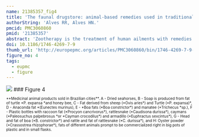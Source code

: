 ```yaml
---
name: 21385357_fig4
title: 'The faunal drugstore: animal-based remedies used in traditional medicines in Latin America.'
authorString: 'Alves RR, Alves HN.'
pmcid: PMC3060860
pmid: '21385357'
abstract: 'Zootherapy is the treatment of human ailments with remedies made from animals and their products. Despite its prevalence in traditional medical practices worldwide, research on this phenomenon has often been neglected in comparison to medicinal plant research. This review discusses some related aspects of the use of animal-based remedies in Latin America, identifies those species used as folk remedies, and discusses the implications of zootherapy for public health and biological conservation. The review of literature revealed that at least 584 animal species, distributed in 13 taxonomic categories, have been used in traditional medicine in region. The number of medicinal species catalogued was quite expansive and demonstrates the importance of zootherapy as an alternative mode of therapy in Latin America. Nevertheless, this number is certainly underestimated since the number of studies on the theme are very limited. Animals provide the raw materials for remedies prescribed clinically and are also used in the form of amulets and charms in magic-religious rituals and ceremonies. Zootherapeutic resources were used to treat different diseases. The medicinal fauna is largely based on wild animals, including some endangered species. Besides being influenced by cultural aspects, the relations between humans and biodiversity in the form of zootherapeutic practices are conditioned by the social and economic relations between humans themselves. Further ethnopharmacological studies are necessary to increase our understanding of the links between traditional uses of faunistic resources and conservation biology, public health policies, sustainable management of natural resources and bio-prospecting.'
doi: 10.1186/1746-4269-7-9
thumb_url: 'http://europepmc.org/articles/PMC3060860/bin/1746-4269-7-9-4.gif'
figure_no: 4
tags:
  - eupmc
  - figure
---
```

<img src='http://europepmc.org/articles/PMC3060860/bin/1746-4269-7-9-4.jpg' style='max-height: 300px'>
### Figure 4
<p style='font-size: 10px;'>**Medicinal animal products sold in Brazilian cities**. A - Dried seahorses, B - Soap is produced from fat of turtle *P. expansa *and honey bee, C - Fat derived from sheep (*Ovis aries*) and Turtle (*P. expansa)*, D - Anaconda fat *(Eunectes murinus), E - *Boa fats (*Boa constrictor*) and manatee (*Trichecus *sp.), F - Plastic bottles with raccoon fat (*Procyon cancrivorus*), rattlesnake (*Caudisona durissa*), caymans (*Paleosuchus palpebrosus *or *Cayman crocodilus*) and armadillo (*Euphractus sexcintus*), G - Head and fat of boa (*B. constrictor*) and rattle and fat of rattlesnake (*C. durissa*), and H: Oyster powder (*Crassostrea rhizophorae*), fats of different animals prompt to be commercialized right in big pots of plastic and in small flasks.</p>